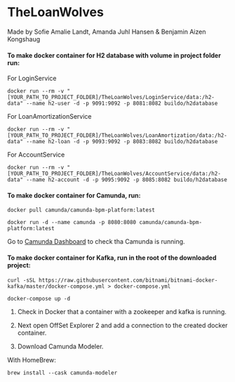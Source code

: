 # TheLoanWolves
Made by Sofie Amalie Landt, Amanda Juhl Hansen & Benjamin Aizen Kongshaug

#### To make docker container for H2 database with volume in project folder run:

For LoginService
```
docker run --rm -v "[YOUR_PATH_TO_PROJECT_FOLDER]/TheLoanWolves/LoginService/data:/h2-data" --name h2-user -d -p 9091:9092 -p 8081:8082 buildo/h2database 
```
For LoanAmortizationService 
```
docker run --rm -v "[YOUR_PATH_TO_PROJECT_FOLDER]/TheLoanWolves/LoanAmortization/data:/h2-data" --name h2-loan -d -p 9093:9092 -p 8083:8082 buildo/h2database
```
For AccountService
```
docker run --rm -v "[YOUR_PATH_TO_PROJECT_FOLDER]/TheLoanWolves/AccountService/data:/h2-data" --name h2-account -d -p 9095:9092 -p 8085:8082 buildo/h2database 
```

#### To make docker container for Camunda, run:
```
docker pull camunda/camunda-bpm-platform:latest
```
```
docker run -d --name camunda -p 8080:8080 camunda/camunda-bpm-platform:latest
```
 
Go to [Camunda Dashboard](http://localhost:8080/camunda/app/cockpit/default/#/dashboard) to check tha Camunda is running. 

#### To make docker container for Kafka, run in the root of the downloaded project:
```
curl -sSL https://raw.githubusercontent.com/bitnami/bitnami-docker-kafka/master/docker-compose.yml > docker-compose.yml
```
```
docker-compose up -d
```

1. Check in Docker that a container with a zookeeper and kafka is running. 
2. Next open OffSet Explorer 2 and add a connection to the created docker container.

3. Download Camunda Modeler.
 
With HomeBrew:
```
brew install --cask camunda-modeler
```
